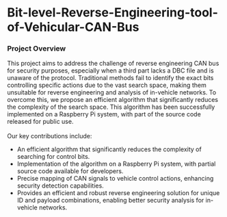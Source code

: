 # Bit-level-Reverse-Engineering-tool-of-Vehicular-CAN-Bus

### Project Overview
This project aims to address the challenge of reverse engineering CAN bus for security purposes, especially when a third part lacks a DBC file and is unaware of the protocol. Traditional methods fail to identify the exact bits controlling specific actions due to the vast search space, making them unsuitable for reverse engineering and analysis of in-vehicle networks. To overcome this, we propose an efficient algorithm that significantly reduces the complexity of the search space. This algorithm has been successfully implemented on a Raspberry Pi system, with part of the source code released for public use.<br><br>
Our key contributions include:<br>
* An efficient algorithm that significantly reduces the complexity of searching for control bits.<br>
* Implementation of the algorithm on a Raspberry Pi system, with partial source code available for developers.<br>
* Precise mapping of CAN signals to vehicle control actions, enhancing security detection capabilities.<br>
* Provides an efficient and robust reverse engineering solution for unique ID and payload combinations, enabling better security analysis for in-vehicle networks.<br>

